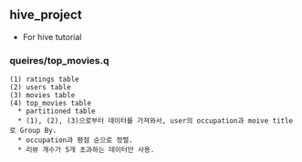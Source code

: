 ## hive_project
* For hive tutorial

### queires/top_movies.q
    (1) ratings table
    (2) users table
    (3) movies table
    (4) top_movies table
      * partitioned table
      * (1), (2), (3)으로부터 데이터를 가져와서, user의 occupation과 moive title로 Group By.
      * occupation과 평점 순으로 정렬.
      * 리뷰 개수가 5개 초과하는 데이터만 사용.
